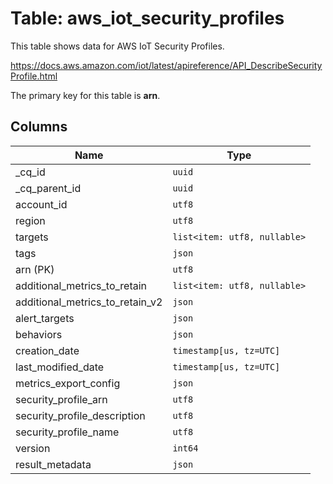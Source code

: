 # Table: aws_iot_security_profiles

This table shows data for AWS IoT Security Profiles.

https://docs.aws.amazon.com/iot/latest/apireference/API_DescribeSecurityProfile.html

The primary key for this table is **arn**.

## Columns

| Name          | Type          |
| ------------- | ------------- |
|_cq_id|`uuid`|
|_cq_parent_id|`uuid`|
|account_id|`utf8`|
|region|`utf8`|
|targets|`list<item: utf8, nullable>`|
|tags|`json`|
|arn (PK)|`utf8`|
|additional_metrics_to_retain|`list<item: utf8, nullable>`|
|additional_metrics_to_retain_v2|`json`|
|alert_targets|`json`|
|behaviors|`json`|
|creation_date|`timestamp[us, tz=UTC]`|
|last_modified_date|`timestamp[us, tz=UTC]`|
|metrics_export_config|`json`|
|security_profile_arn|`utf8`|
|security_profile_description|`utf8`|
|security_profile_name|`utf8`|
|version|`int64`|
|result_metadata|`json`|